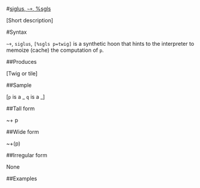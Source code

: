 #[siglus, `~+`, %sgls](#sgls)

[Short description]

#Syntax

`~+`, `siglus`, `[%sgls p=twig]` is a synthetic hoon that
hints to the interpreter to memoize (cache) the computation 
of `p`.

##Produces

[Twig or tile]

##Sample

[`p` is a _
`q` is a _]

##Tall form

~+  p

##Wide form

~+(p)

##Irregular form

None

##Examples



